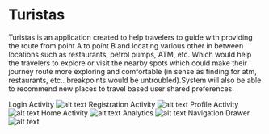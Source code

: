 # Turistas
Turistas is an application created to help travelers to guide with providing the route from point A to point B and locating various other in between locations such as restaurants, 
petrol pumps, ATM, etc. Which would help the travelers to explore or visit the nearby spots which could make their journey route more exploring and comfortable 
(in sense as finding for atm, restaurants, etc.. breakpoints would be untroubled).System will also be able to recommend new places to travel based user shared preferences. 

Login Activity
![alt text](https://github.com/rohit05gupta/Turistas/blob/master/images/a1.png)
Registration Activity
![alt text](https://github.com/rohit05gupta/Turistas/blob/master/images/a2.png)
Profile Activity
![alt text](https://github.com/rohit05gupta/Turistas/blob/master/images/a3.png)
Home Activity
![alt text](https://github.com/rohit05gupta/Turistas/blob/master/images/a4.png)
Analytics
![alt text](https://github.com/rohit05gupta/Turistas/blob/master/images/a5.png)
Navigation Drawer
![alt text](https://github.com/rohit05gupta/Turistas/blob/master/images/a8.png)
